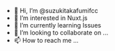 - 👋 Hi, I’m @suzukitakafumifcc
- 👀 I’m interested in Nuxt.js
- 🌱 I’m currently learning Issues
- 💞️ I’m looking to collaborate on ...
- 📫 How to reach me ...

<!---
suzukitakafumifcc/suzukitakafumifcc is a ✨ special ✨ repository because its `README.md` (this file) appears on your GitHub profile.
You can click the Preview link to take a look at your changes.
--->
